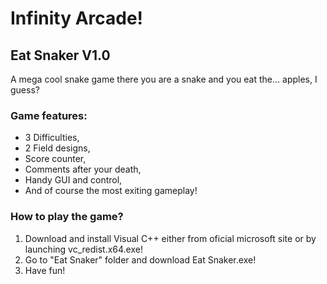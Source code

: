 # Infinity Arcade!
## Eat Snaker V1.0
A mega cool snake game there you are a snake and you eat the... apples, I guess?
### Game features:
- 3 Difficulties,
- 2 Field designs,
- Score counter,
- Comments after your death,
- Handy GUI and control,
- And of course the most exiting gameplay!
### How to play the game?
1. Download and install Visual C++ either from oficial microsoft site or by launching vc_redist.x64.exe!
2. Go to "Eat Snaker" folder and download Eat Snaker.exe!
3. Have fun!
